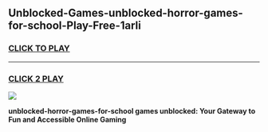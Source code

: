 
## Unblocked-Games-unblocked-horror-games-for-school-Play-Free-1arli
<h3>
<a href="https://premium76.site?title=unblocked-horror-games-for-school&ref=21A">CLICK TO PLAY</a></h3>
<hr>

<h3>
<a href="https://premium76.site?title=unblocked-horror-games-for-school&ref=21A">CLICK 2 PLAY</a>
  
</h3>

<a href="https://premium76.site?title=unblocked-horror-games-for-school&ref=21A"><img src="https://clearcache.store/games.png"></a>


**unblocked-horror-games-for-school games unblocked: Your Gateway to Fun and Accessible Online Gaming**
